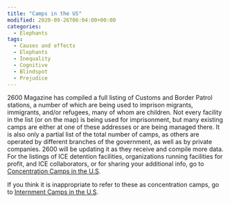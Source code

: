 ```yaml
---
title: "Camps in the US"
modified: 2020-09-26T06:04:00+00:00
categories:
  - Elephants
tags:
  - Causes and effects
  - Elephants
  - Inequality
  - Cognitive
  - Blindspot
  - Prejudice
---
```


2600 Magazine has compiled a full listing of Customs and Border Patrol stations, a number of which are being used to imprison migrants, immigrants, and/or refugees, many of whom are children. Not every facility in the list (or on the map) is being used for imprisonment, but many existing camps are either at one of these addresses or are being managed there. It is also only a partial list of the total number of camps, as others are operated by different branches of the government, as well as by private companies. 2600 will be updating it as they receive and compile more data. For the listings of ICE detention facilities, organizations running facilities for profit, and ICE collaborators, or for sharing your additional info, go to [Concentration Camps in the U.S](https://concentrationcamps.us/).

If you think it is inappropriate to refer to these as concentration camps, go to [Internment Camps in the U.S](https://internmentcamps.us/). 
